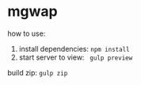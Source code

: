 # mgwap

how to use:

1. install dependencies: <code>npm install</code>
2. start server to view: <code> gulp preview </code>

build zip: <code>gulp zip</code>